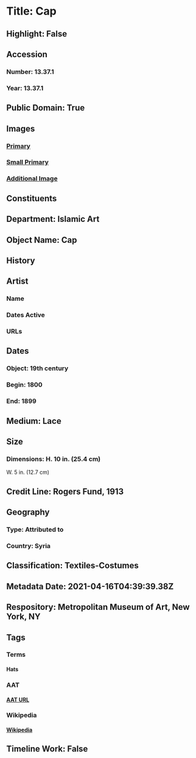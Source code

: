 # Title: Cap
## Highlight: False
## Accession
### Number: 13.37.1
### Year: 13.37.1
## Public Domain: True
## Images
### [Primary](https://images.metmuseum.org/CRDImages/is/original/DP17730.jpg)
### [Small Primary](https://images.metmuseum.org/CRDImages/is/web-large/DP17730.jpg)
### [Additional Image](https://images.metmuseum.org/CRDImages/is/original/DP17731.jpg)
## Constituents
## Department: Islamic Art
## Object Name: Cap
## History
## Artist
### Name
### Dates Active
### URLs
## Dates
### Object: 19th century
### Begin: 1800
### End: 1899
## Medium: Lace
## Size
### Dimensions: H. 10 in. (25.4 cm)
W. 5 in. (12.7 cm)
## Credit Line: Rogers Fund, 1913
## Geography
### Type: Attributed to
### Country: Syria
## Classification: Textiles-Costumes
## Metadata Date: 2021-04-16T04:39:39.38Z
## Respository: Metropolitan Museum of Art, New York, NY
## Tags
### Terms
#### Hats
### AAT
#### [AAT URL](http://vocab.getty.edu/page/aat/300046106)
### Wikipedia
#### [Wikipedia]()
## Timeline Work: False